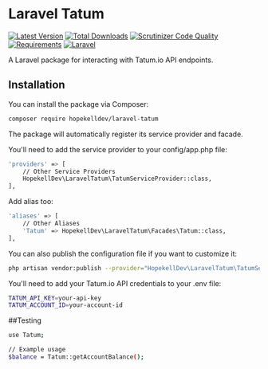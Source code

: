 # Laravel Tatum

[![Latest Version](https://img.shields.io/packagist/v/hopekelldev/laravel-tatum.svg?style=flat-square)](https://packagist.org/packages/hopekelldev/laravel-tatum)
[![Total Downloads](https://img.shields.io/packagist/dt/hopekelldev/laravel-tatum.svg?style=flat-square)](https://packagist.org/packages/hopekelldev/laravel-tatum)
[![Scrutinizer Code Quality](https://img.shields.io/scrutinizer/quality/g/HopekellDev/LaravelTatum/master.svg?style=flat-square)](https://scrutinizer-ci.com/g/HopekellDev/LaravelTatum/)
[![Requirements](https://img.shields.io/badge/php-%5E8.0-blue.svg?style=flat-square)](https://php.net)
[![Laravel](https://img.shields.io/badge/Laravel-10.x-orange.svg?style=flat-square)](https://laravel.com)


A Laravel package for interacting with Tatum.io API endpoints.

## Installation

You can install the package via Composer:

```bash
composer require hopekelldev/laravel-tatum
```
The package will automatically register its service provider and facade.

You'll need to add the service provider to your config/app.php file:
```bash
'providers' => [
    // Other Service Providers
    HopekellDev\LaravelTatum\TatumServiceProvider::class,
],
```
Add alias too:
```bash
'aliases' => [
    // Other Aliases
    'Tatum' => HopekellDev\LaravelTatum\Facades\Tatum::class,
],
```
You can also publish the configuration file if you want to customize it:
```bash
php artisan vendor:publish --provider="HopekellDev\LaravelTatum\TatumServiceProvider" --tag="config"
```
You'll need to add your Tatum.io API credentials to your .env file:
```bash
TATUM_API_KEY=your-api-key
TATUM_ACCOUNT_ID=your-account-id
```
##Testing
```bash
use Tatum;

// Example usage
$balance = Tatum::getAccountBalance();
```